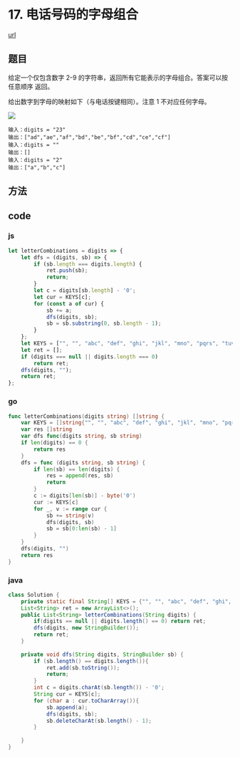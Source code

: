 # 17. 电话号码的字母组合


[url](https://leetcode-cn.com/problems/letter-combinations-of-a-phone-number/)

## 题目

给定一个仅包含数字 2-9 的字符串，返回所有它能表示的字母组合。答案可以按 任意顺序 返回。

给出数字到字母的映射如下（与电话按键相同）。注意 1 不对应任何字母。

![](https://assets.leetcode-cn.com/aliyun-lc-upload/original_images/17_telephone_keypad.png)


```
输入：digits = "23"
输出：["ad","ae","af","bd","be","bf","cd","ce","cf"]
输入：digits = ""
输出：[]
输入：digits = "2"
输出：["a","b","c"]
```

## 方法


## code

### js

```js
let letterCombinations = digits => {
    let dfs = (digits, sb) => {
        if (sb.length === digits.length) {
            ret.push(sb);
            return;
        }
        let c = digits[sb.length] - '0';
        let cur = KEYS[c];
        for (const a of cur) {
            sb += a;
            dfs(digits, sb);
            sb = sb.substring(0, sb.length - 1);
        }
    };
    let KEYS = ["", "", "abc", "def", "ghi", "jkl", "mno", "pqrs", "tuv", "wxyz"];
    let ret = [];
    if (digits === null || digits.length === 0)
        return ret;
    dfs(digits, "");
    return ret;
};
```

### go

```go
func letterCombinations(digits string) []string {
	var KEYS = []string{"", "", "abc", "def", "ghi", "jkl", "mno", "pqrs", "tuv", "wxyz"}
	var res []string
	var dfs func(digits string, sb string)
	if len(digits) == 0 {
		return res
	}
	dfs = func (digits string, sb string) {
		if len(sb) == len(digits) {
			res = append(res, sb)
			return
		}
		c := digits[len(sb)] - byte('0')
		cur := KEYS[c]
		for _, v := range cur {
			sb += string(v)
			dfs(digits, sb)
			sb = sb[0:len(sb) - 1]
		}
	}
	dfs(digits, "")
	return res
}
```

### java

```java
class Solution {
    private static final String[] KEYS = {"", "", "abc", "def", "ghi", "jkl", "mno", "pqrs", "tuv", "wxyz"};
    List<String> ret = new ArrayList<>();
    public List<String> letterCombinations(String digits) {        
        if(digits == null || digits.length() == 0) return ret;
        dfs(digits, new StringBuilder());
        return ret;
    }
    
    private void dfs(String digits, StringBuilder sb) {
        if (sb.length() == digits.length()){
            ret.add(sb.toString());
            return;
        }
        int c = digits.charAt(sb.length()) - '0';
        String cur = KEYS[c];
        for (char a : cur.toCharArray()){
            sb.append(a);
            dfs(digits, sb);
            sb.deleteCharAt(sb.length() - 1);
        }
    
    }
}
```

